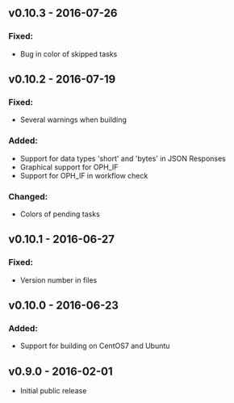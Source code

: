 
## v0.10.3 - 2016-07-26

### Fixed:

- Bug in color of skipped tasks

## v0.10.2 - 2016-07-19

### Fixed:

- Several warnings when building

### Added:

- Support for data types 'short' and 'bytes' in JSON Responses
- Graphical support for OPH_IF
- Support for OPH_IF in workflow check

### Changed:

- Colors of pending tasks

## v0.10.1 - 2016-06-27

### Fixed:
 
- Version number in files

## v0.10.0 - 2016-06-23

### Added:

- Support for building on CentOS7 and Ubuntu

## v0.9.0 - 2016-02-01

 - Initial public release 
